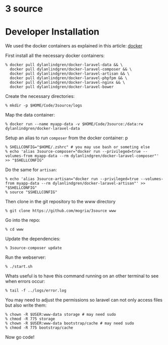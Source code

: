 # 3 source


# Developer Installation

We used the docker containers as explained in this article: [docker]

[docker]: <http://dylanlindgren.com/docker-for-the-laravel-framework>

First install all the necessary docker containers:

    % docker pull dylanlindgren/docker-laravel-data && \
      docker pull dylanlindgren/docker-laravel-composer && \
      docker pull dylanlindgren/docker-laravel-artisan && \
      docker pull dylanlindgren/docker-laravel-phpfpm && \
      docker pull dylanlindgren/docker-laravel-nginx && \
      docker pull dylanlindgren/docker-laravel-bower

Create the necessary directories:

    % mkdir -p $HOME/Code/3source/logs

Map the data container:

    % docker run --name myapp-data -v $HOME/Code/3source:/data:rw dylanlindgren/docker-laravel-data  

Setup an alias to run `composer` from the docker container:
p

    % SHELLCONFIG="$HOME/.zshrc" # you may use bash or someting else
    % echo 'alias 3source-composer="docker run --privileged=true --volumes-from myapp-data --rm dylanlindgren/docker-laravel-composer"' >> "$SHELLCONFIG"

Do the same for `artisan`:

    % echo 'alias 3source-artisan="docker run --privileged=true --volumes-from myapp-data --rm dylanlindgren/docker-laravel-artisan"' >> "$SHELLCONFIG"
    % source "$SHELLCONFIG"

Then clone in the git repository to the www directory

    % git clone https://github.com/mogria/3source www

Go into the repo:

    % cd www
    
Update the dependencies:

    % 3source-composer update

Run the webserver:

    % ./start.sh

Whats useful is to have this command running on an other terminal to see when errors occur:

    % tail -f ../logs/error.log

You may need to adjust the permissions so laravel can not only access files but also write them:

    % chown -R $USER:www-data storage # may need sudo
    % chmod -R 775 storage
    % chown -R $USER:www-data bootstrap/cache # may need sudo
    % chmod -R 775 bootstrap/cache

Now go code!

